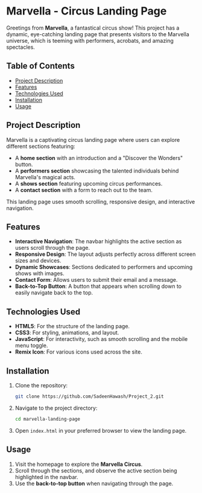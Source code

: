 # Marvella - Circus Landing Page

Greetings from **Marvella**, a fantastical circus show! This project has a dynamic, eye-catching landing page that presents visitors to the Marvella universe, which is teeming with performers, acrobats, and amazing spectacles.

## Table of Contents

- [Project Description](#project-description)
- [Features](#features)
- [Technologies Used](#technologies-used)
- [Installation](#installation)
- [Usage](#usage)

## Project Description

Marvella is a captivating circus landing page where users can explore different sections featuring:

- A **home section** with an introduction and a "Discover the Wonders" button.
- A **performers section** showcasing the talented individuals behind Marvella's magical acts.
- A **shows section** featuring upcoming circus performances.
- A **contact section** with a form to reach out to the team.

This landing page uses smooth scrolling, responsive design, and interactive navigation.

## Features

- **Interactive Navigation**: The navbar highlights the active section as users scroll through the page.
- **Responsive Design**: The layout adjusts perfectly across different screen sizes and devices.
- **Dynamic Showcases**: Sections dedicated to performers and upcoming shows with images.
- **Contact Form**: Allows users to submit their email and a message.
- **Back-to-Top Button**: A button that appears when scrolling down to easily navigate back to the top.

## Technologies Used

- **HTML5**: For the structure of the landing page.
- **CSS3**: For styling, animations, and layout.
- **JavaScript**: For interactivity, such as smooth scrolling and the mobile menu toggle.
- **Remix Icon**: For various icons used across the site.

## Installation

1. Clone the repository:

   ```bash
   git clone https://github.com/SadeenHawash/Project_2.git
   ```

2. Navigate to the project directory:

   ```bash
   cd marvella-landing-page
   ```

3. Open `index.html` in your preferred browser to view the landing page.

## Usage

1. Visit the homepage to explore the **Marvella Circus**.
2. Scroll through the sections, and observe the active section being highlighted in the navbar.
3. Use the **back-to-top button** when navigating through the page.
